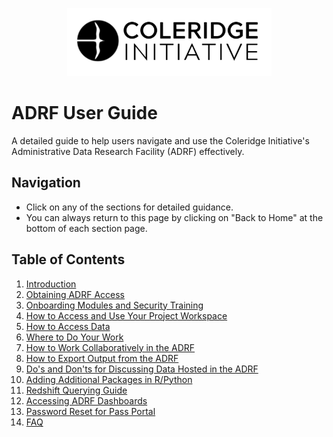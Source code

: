 <p align="center">
    <img src="images/coleridge-logo.png" alt="Coleridge Logo">
</p>

# ADRF User Guide

A detailed guide to help users navigate and use the Coleridge Initiative's Administrative Data Research Facility (ADRF) effectively.

## Navigation

- Click on any of the sections for detailed guidance.
- You can always return to this page by clicking on "Back to Home" at the bottom of each section page.

## Table of Contents

1. [Introduction](01-intro.md)
2. [Obtaining ADRF Access](02-access.md)
3. [Onboarding Modules and Security Training](03-onboarding.md)
4. [How to Access and Use Your Project Workspace](04-access-and-use.md)
5. [How to Access Data](05-access-data.md)
6. [Where to Do Your Work](06-where-to-work.md)
7. [How to Work Collaboratively in the ADRF](07-collaborate.md)
8. [How to Export Output from the ADRF](08-export.md)
9. [Do's and Don'ts for Discussing Data Hosted in the ADRF](09-dos-and-donts.md)
10. [Adding Additional Packages in R/Python](10-packages.md)
11. [Redshift Querying Guide](11-querying-guide.md)
12. [Accessing ADRF Dashboards](12-dashboards.md)
13. [Password Reset for Pass Portal](13-pass_reset_password.md)
14. [FAQ](14-faq.md)
